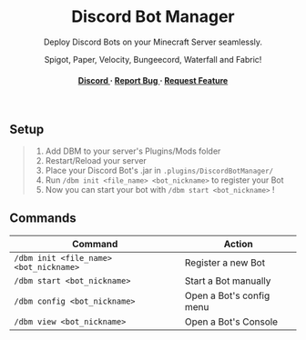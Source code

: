 <div align='center'>

<h1>Discord Bot Manager</h1>
<p>Deploy Discord Bots on your Minecraft Server seamlessly.</p>

<p>Spigot, Paper, Velocity, Bungeecord, Waterfall and Fabric!</p>

<h4> <a href="https://discord.gg/myAxAf7fCP"> Discord </a> <span> · </span> <a href="https://github.com/VitacraftOrg/DiscordBotManager/issues"> Report Bug </a> <span> · </span> <a href="https://github.com/VitacraftOrg/DiscordBotManager/issues"> Request Feature </a> </h4>
<br>
</div>


## Setup
> 1. Add DBM to your server's Plugins/Mods folder
> 2. Restart/Reload your server
> 3. Place your Discord Bot's .jar in `.plugins/DiscordBotManager/`
> 4. Run `/dbm init <file_name> <bot_nickname>` to register your Bot
> 5. Now you can start your bot with `/dbm start <bot_nickname>` !

## Commands
| Command                                | Action                                      |
|----------------------------------------|---------------------------------------------|
| `/dbm init <file_name> <bot_nickname>` | Register a new Bot                          |
| `/dbm start <bot_nickname>`            | Start a Bot manually                        |
| `/dbm config <bot_nickname>`           | Open a Bot's config menu                    |
| `/dbm view <bot_nickname>`             | Open a Bot's Console                        |
